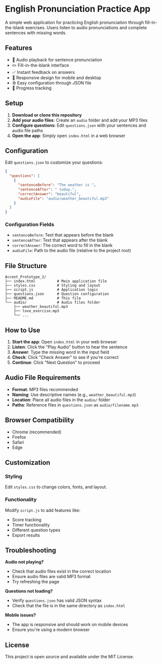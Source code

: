 # English Pronunciation Practice App

A simple web application for practicing English pronunciation through fill-in-the-blank exercises. Users listen to audio pronunciations and complete sentences with missing words.

## Features

- 🎵 Audio playback for sentence pronunciation
- ✏️ Fill-in-the-blank interface
- ✅ Instant feedback on answers
- 📱 Responsive design for mobile and desktop
- ⚙️ Easy configuration through JSON file
- 🎯 Progress tracking

## Setup

1. **Download or clone this repository**
2. **Add your audio files**: Create an `audio` folder and add your MP3 files
3. **Configure questions**: Edit `questions.json` with your sentences and audio file paths
4. **Open the app**: Simply open `index.html` in a web browser

## Configuration

Edit `questions.json` to customize your questions:

```json
{
  "questions": [
    {
      "sentenceBefore": "The weather is ",
      "sentenceAfter": " today.",
      "correctAnswer": "beautiful",
      "audioFile": "audio/weather_beautiful.mp3"
    }
  ]
}
```

### Configuration Fields

- `sentenceBefore`: Text that appears before the blank
- `sentenceAfter`: Text that appears after the blank
- `correctAnswer`: The correct word to fill in the blank
- `audioFile`: Path to the audio file (relative to the project root)

## File Structure

```
Accent_Prototype_2/
├── index.html          # Main application file
├── styles.css          # Styling and layout
├── script.js           # Application logic
├── questions.json      # Question configuration
├── README.md           # This file
└── audio/              # Audio files folder
    ├── weather_beautiful.mp3
    ├── love_exercise.mp3
    └── ...
```

## How to Use

1. **Start the app**: Open `index.html` in your web browser
2. **Listen**: Click the "Play Audio" button to hear the sentence
3. **Answer**: Type the missing word in the input field
4. **Check**: Click "Check Answer" to see if you're correct
5. **Continue**: Click "Next Question" to proceed

## Audio File Requirements

- **Format**: MP3 files recommended
- **Naming**: Use descriptive names (e.g., `weather_beautiful.mp3`)
- **Location**: Place all audio files in the `audio/` folder
- **Paths**: Reference files in `questions.json` as `audio/filename.mp3`

## Browser Compatibility

- Chrome (recommended)
- Firefox
- Safari
- Edge

## Customization

### Styling
Edit `styles.css` to change colors, fonts, and layout.

### Functionality
Modify `script.js` to add features like:
- Score tracking
- Timer functionality
- Different question types
- Export results

## Troubleshooting

**Audio not playing?**
- Check that audio files exist in the correct location
- Ensure audio files are valid MP3 format
- Try refreshing the page

**Questions not loading?**
- Verify `questions.json` has valid JSON syntax
- Check that the file is in the same directory as `index.html`

**Mobile issues?**
- The app is responsive and should work on mobile devices
- Ensure you're using a modern browser

## License

This project is open source and available under the MIT License. 